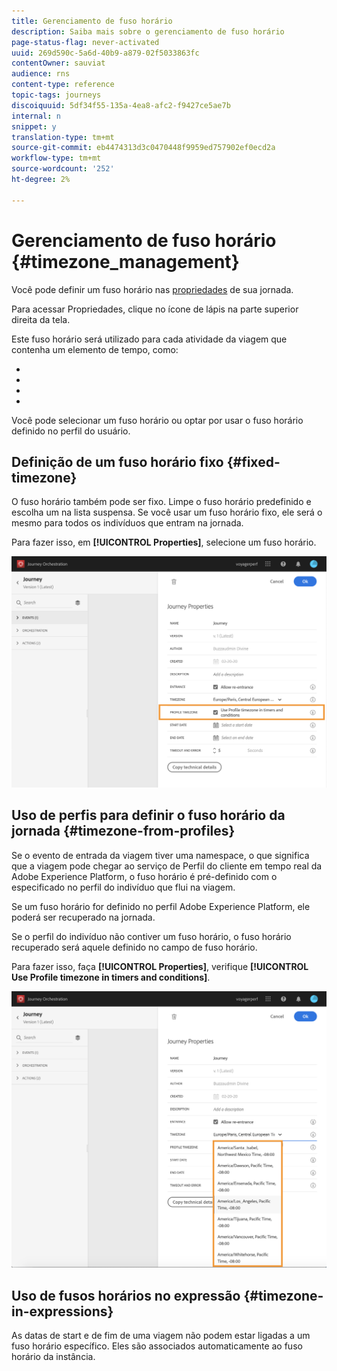 ```yaml
---
title: Gerenciamento de fuso horário
description: Saiba mais sobre o gerenciamento de fuso horário
page-status-flag: never-activated
uuid: 269d590c-5a6d-40b9-a879-02f5033863fc
contentOwner: sauviat
audience: rns
content-type: reference
topic-tags: journeys
discoiquuid: 5df34f55-135a-4ea8-afc2-f9427ce5ae7b
internal: n
snippet: y
translation-type: tm+mt
source-git-commit: eb4474313d3c0470448f9959ed757902ef0ecd2a
workflow-type: tm+mt
source-wordcount: '252'
ht-degree: 2%

---
```




# Gerenciamento de fuso horário {#timezone_management}

Você pode definir um fuso horário nas [propriedades](../building-journeys/changing-properties.md) de sua jornada.

Para acessar Propriedades, clique no ícone de lápis na parte superior direita da tela.

Este fuso horário será utilizado para cada atividade da viagem que contenha um elemento de tempo, como:

* [](../building-journeys/condition-activity.md#time_condition)
* [](../building-journeys/condition-activity.md#date_condition)
* [](../building-journeys/wait-activity.md#custom)
* [](../building-journeys/wait-activity.md#fixed_date)

Você pode selecionar um fuso horário ou optar por usar o fuso horário definido no perfil do usuário.

## Definição de um fuso horário fixo {#fixed-timezone}

O fuso horário também pode ser fixo. Limpe o fuso horário predefinido e escolha um na lista suspensa. Se você usar um fuso horário fixo, ele será o mesmo para todos os indivíduos que entram na jornada.

Para fazer isso, em **[!UICONTROL Properties]**, selecione um fuso horário.

![](../assets/journey73.png)

## Uso de perfis para definir o fuso horário da jornada {#timezone-from-profiles}

Se o evento de entrada da viagem tiver uma namespace, o que significa que a viagem pode chegar ao serviço de Perfil do cliente em tempo real da Adobe Experience Platform, o fuso horário é pré-definido com o especificado no perfil do indivíduo que flui na viagem.

Se um fuso horário for definido no perfil Adobe Experience Platform, ele poderá ser recuperado na jornada.

Se o perfil do indivíduo não contiver um fuso horário, o fuso horário recuperado será aquele definido no campo de fuso horário.

Para fazer isso, faça **[!UICONTROL Properties]**, verifique **[!UICONTROL Use Profile timezone in timers and conditions]**.

![](../assets/journey72.png)

## Uso de fusos horários no expressão {#timezone-in-expressions}

As datas de start e de fim de uma viagem não podem estar ligadas a um fuso horário específico. Eles são associados automaticamente ao fuso horário da instância.
